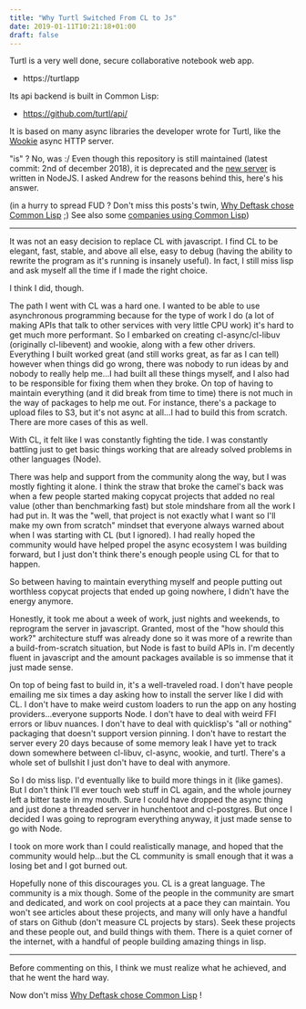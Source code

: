 ```yaml
---
title: "Why Turtl Switched From CL to Js"
date: 2019-01-11T10:21:18+01:00
draft: false
---
```


Turtl is a very well done, secure collaborative notebook web app.

- https://turtlapp

Its api backend is built in Common Lisp:

- https://github.com/turtl/api/

It is based on many async libraries the developer wrote for Turtl,
like the [Wookie](https://github.com/orthecreedence/wookie) async HTTP
server.

"is" ? No, was :/ Even though this repository is still maintained
(latest commit: 2nd of december 2018), it is deprecated and the
[new server](https://github.com/turtl/server) is written in NodeJS. I
asked Andrew for the reasons behind this, here's his answer.

(in a hurry to spread FUD ? Don't miss this posts's twin,
[Why Deftask chose Common Lisp](/blog/why-deftask-chose-common-lisp)
;) See also some
[companies using Common Lisp](https://github.com/azzamsa/awesome-lisp-companies))

---

It was not an easy decision to replace CL with javascript. I find CL
to be elegant, fast, stable, and above all else, easy to debug (having
the ability to rewrite the program as it's running is insanely
useful). In fact, I still miss lisp and ask myself all the time if I
made the right choice.

I think I did, though.

The path I went with CL was a hard one. I wanted to be able to use
asynchronous programming because for the type of work I do (a lot of
making APIs that talk to other services with very little CPU work)
it's hard to get much more performant. So I embarked on creating
cl-async/cl-libuv (originally cl-libevent) and wookie, along with a
few other drivers. Everything I built worked great (and still works
great, as far as I can tell) however when things did go wrong, there
was nobody to run ideas by and nobody to really help me...I had built
all these things myself, and I also had to be responsible for fixing
them when they broke. On top of having to maintain everything (and it
did break from time to time) there is not much in the way of packages
to help me out. For instance, there's a package to upload files to S3,
but it's not async at all...I had to build this from scratch. There
are more cases of this as well.

With CL, it felt like I was constantly fighting the tide. I was
constantly battling just to get basic things working that are already
solved problems in other languages (Node).

There was help and support from the community along the way, but I was
mostly fighting it alone. I think the straw that broke the camel's
back was when a few people started making copycat projects that added
no real value (other than benchmarking fast) but stole mindshare from
all the work I had put in. It was the "well, that project is not
exactly what I want so I'll make my own from scratch" mindset that
everyone always warned about when I was starting with CL (but I
ignored). I had really hoped the community would have helped propel
the async ecosystem I was building forward, but I just don't think
there's enough people using CL for that to happen.

So between having to maintain everything myself and people putting out
worthless copycat projects that ended up going nowhere, I didn't have
the energy anymore.

Honestly, it took me about a week of work, just nights and weekends,
to reprogram the server in javascript. Granted, most of the "how
should this work?" architecture stuff was already done so it was more
of a rewrite than a build-from-scratch situation, but Node is fast to
build APIs in. I'm decently fluent in javascript and the amount
packages available is so immense that it just made sense.

On top of being fast to build in, it's a well-traveled road. I don't
have people emailing me six times a day asking how to install the
server like I did with CL. I don't have to make weird custom loaders
to run the app on any hosting providers...everyone supports Node. I
don't have to deal with weird FFI errors or libuv nuances. I don't
have to deal with quicklisp's "all or nothing" packaging that doesn't
support version pinning. I don't have to restart the server every 20
days because of some memory leak I have yet to track down somewhere
between cl-libuv, cl-async, wookie, and turtl. There's a whole set of
bullshit I just don't have to deal with anymore.

So I do miss lisp. I'd eventually like to build more things in it
(like games). But I don't think I'll ever touch web stuff in CL again,
and the whole journey left a bitter taste in my mouth. Sure I could
have dropped the async thing and just done a threaded server in
hunchentoot and cl-postgres. But once I decided I was going to
reprogram everything anyway, it just made sense to go with Node.

I took on more work than I could realistically manage, and hoped that
the community would help...but the CL community is small enough that
it was a losing bet and I got burned out.

Hopefully none of this discourages you. CL is a great language. The
community is a mix though. Some of the people in the community are
smart and dedicated, and work on cool projects at a pace they can
maintain. You won't see articles about these projects, and many will
only have a handful of stars on Github (don't measure CL projects by
stars). Seek these projects and these people out, and build things
with them. There is a quiet corner of the internet, with a handful of
people building amazing things in lisp.

---

Before commenting on this, I think we must realize what he achieved,
and that he went the hard way.

Now don't miss [Why Deftask chose Common Lisp](/blog/why-deftask-chose-common-lisp) !
